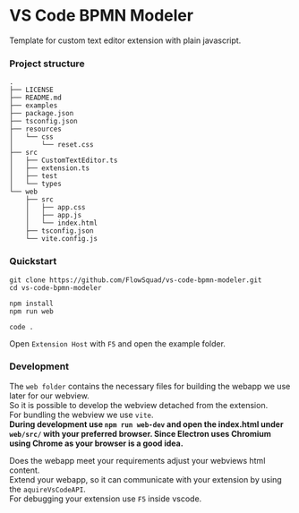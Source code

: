 # VS Code BPMN Modeler

Template for custom text editor extension with plain javascript.

### Project structure
```
.
├── LICENSE
├── README.md
├── examples
├── package.json
├── tsconfig.json
├── resources
│   └── css
│       └── reset.css
├── src
│   ├── CustomTextEditor.ts
│   ├── extension.ts
│   ├── test
│   └── types
└── web
    ├── src
    │   ├── app.css
    │   ├── app.js
    │   └── index.html
    ├── tsconfig.json
    └── vite.config.js
```

### Quickstart
```shell
git clone https://github.com/FlowSquad/vs-code-bpmn-modeler.git
cd vs-code-bpmn-modeler
```
```shell
npm install
npm run web
```
```shell
code .
```
Open `Extension Host` with `F5` and open the example folder.

### Development
The `web folder` contains the necessary files for building the webapp we use later for our webview.  
So it is possible to develop the webview detached from the extension.  
For bundling the webview we use `vite`.  
**During development use `npm run web-dev` and open the index.html under `web/src/` with your preferred browser.
Since Electron uses Chromium using Chrome as your browser is a good idea.**

Does the webapp meet your requirements adjust your webviews html content.  
Extend your webapp, so it can communicate with your extension by using the `aquireVsCodeAPI`.  
For debugging your extension use `F5` inside vscode.  